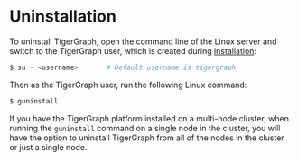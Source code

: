 # Uninstallation

To uninstall TigerGraph, open the command line of the Linux server and switch to the TigerGraph user, which is created during [installation](install.md#installation):

```bash
$ su - <username>       # Default username is tigergraph
```

Then as the TigerGraph user, run the following Linux command:

```bash
$ guninstall
```

If you have the TigerGraph platform installed on a multi-node cluster, when running the `guninstall`  command on a single node in the cluster, you will have the option to uninstall TigerGraph from all of the nodes in the cluster or just a single node. 

